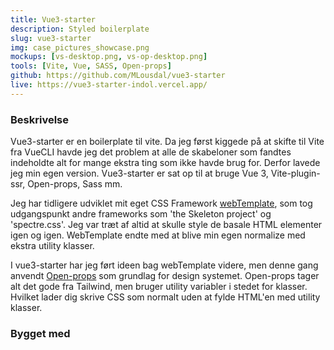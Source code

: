 ```yaml
---
title: Vue3-starter
description: Styled boilerplate
slug: vue3-starter
img: case_pictures_showcase.png
mockups: [vs-desktop.png, vs-op-desktop.png]
tools: [Vite, Vue, SASS, Open-props]
github: https://github.com/MLousdal/vue3-starter
live: https://vue3-starter-indol.vercel.app/
---
```


### Beskrivelse

Vue3-starter er en boilerplate til vite. Da jeg først kiggede på at skifte til Vite fra VueCLI havde jeg det problem at alle de skabeloner som fandtes indeholdte alt for mange ekstra ting som ikke havde brug for. Derfor lavede jeg min egen version. Vue3-starter er sat op til at bruge Vue 3, Vite-plugin-ssr, Open-props, Sass mm.

Jeg har tidligere udviklet mit eget CSS Framework <a class="external-link" target="_blank" rel="noopener" href="https://github.com/MLousdal/webTemplate">webTemplate</a>, som tog udgangspunkt andre frameworks som 'the Skeleton project' og 'spectre.css'. Jeg var træt af altid at skulle style de basale HTML elementer igen og igen. WebTemplate endte med at blive min egen normalize med ekstra utility klasser.

I vue3-starter har jeg ført ideen bag webTemplate videre, men denne gang anvendt <a class="external-link" target="_blank" rel="noopener" href="https://open-props.style/">Open-props</a> som grundlag for design systemet. Open-props tager alt det gode fra Tailwind, men bruger utility variabler i stedet for klasser. Hvilket lader dig skrive CSS som normalt uden at fylde HTML'en med utility klasser.

### Bygget med

<v-tools :tools="tools"></v-tools>
